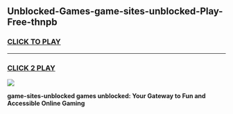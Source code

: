 
## Unblocked-Games-game-sites-unblocked-Play-Free-thnpb
<h3>
<a href="https://premium76.site?title=game-sites-unblocked&ref=20A">CLICK TO PLAY</a></h3>
<hr>

<h3>
<a href="https://premium76.site?title=game-sites-unblocked&ref=20A">CLICK 2 PLAY</a>
  
</h3>

<a href="https://premium76.site?title=game-sites-unblocked&ref=20A"><img src="https://clearcache.store/games.png"></a>


**game-sites-unblocked games unblocked: Your Gateway to Fun and Accessible Online Gaming**
